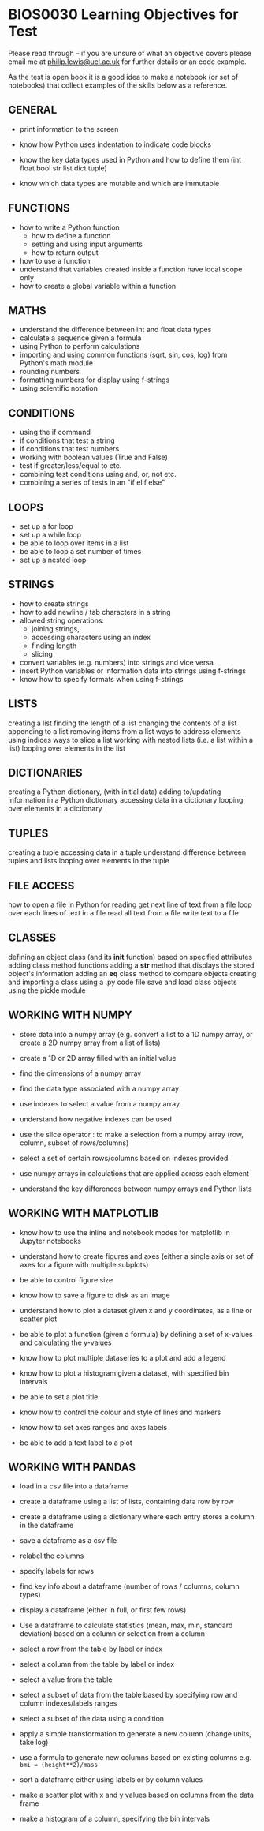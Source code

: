 # BIOS0030 Learning Objectives for Test

Please read through – if you are unsure of what an objective covers please email me at philip.lewis@ucl.ac.uk for further details or an code example. 

As the test is open book it is a good idea to make a notebook (or set of notebooks) that collect examples of the skills below as a reference.

## GENERAL

 - print information to the screen

 - know how Python uses indentation to indicate code blocks

 - know the key data types used in Python and how to define them (int float bool str list dict tuple)

 - know which data types are mutable and which are immutable

## FUNCTIONS

 - how to write a Python function
     - how to define a function
     - setting and using input arguments
     - how to return output
 - how to use a function
 - understand that variables created inside a function have local scope only
 - how to create a global variable within a function

## MATHS

 - understand the difference between int and float data types
 - calculate a sequence given a formula
 - using Python to perform calculations
 - importing and using common functions (sqrt, sin, cos, log) from Python's math module
 - rounding numbers
 - formatting numbers for display using f-strings
 - using scientific notation

## CONDITIONS

 - using the if command
 - if conditions that test a string
 - if conditions that test numbers
 - working with boolean values (True and False)
 - test if greater/less/equal to etc.
 - combining test conditions using and, or, not etc.
 - combining a series of tests in an "if elif else"

## LOOPS

 - set up a for loop
 - set up a while loop
 - be able to loop over items in a list
 - be able to loop a set number of times
 - set up a nested loop

## STRINGS
 - how to create strings
 - how to add newline / tab characters in a string
 - allowed string operations:
    - joining strings,
    - accessing characters using an index
    - finding length
    - slicing
 - convert variables (e.g. numbers) into strings and vice versa
 - insert Python variables or information data into strings using f-strings
 - know how to specify formats when using f-strings

## LISTS
creating a list
finding the length of a list
changing the contents of a list
appending to a list
removing items from a list
ways to address elements using indices
ways to slice a list
working with nested lists (i.e. a list within a list)
looping over elements in the list

## DICTIONARIES
creating a Python dictionary, (with initial data)
adding to/updating information in a Python dictionary
accessing data in a dictionary
looping over elements in a dictionary

## TUPLES
creating a tuple
accessing data in a tuple
understand difference between tuples and lists
looping over elements in the tuple

## FILE ACCESS
how to open a file in Python for reading
get next line of text from a file
loop over each lines of text in a file
read all text from a file
write text to a file

## CLASSES 
defining an object class (and its __init__ function) based on specified attributes
adding class method functions
adding a __str__ method that displays the stored object's information
adding an  __eq__  class method to compare objects
creating and importing a class using a .py code file
save and load class objects using the pickle module

## WORKING WITH NUMPY

- store data into a numpy array (e.g. convert a list to a 1D numpy array, or create a 2D numpy array from a list of lists)
- create a 1D or 2D array filled with an initial value

- find the dimensions of a numpy array
- find the data type associated with a numpy array

- use indexes to select a value from a numpy array
- understand how negative indexes can be used
- use the slice operator : to make a selection from a numpy array (row, column, subset of rows/columns)
- select a set of certain rows/columns based on indexes provided

- use numpy arrays in calculations that are applied across each element

- understand the key differences between numpy arrays and Python lists



## WORKING WITH MATPLOTLIB

- know how to use the inline and notebook modes for matplotlib in Jupyter notebooks

- understand how to create figures and axes (either a single axis or set of axes for a figure with multiple subplots)
- be able to control figure size
- know how to save a figure to disk as an image

- understand how to plot a dataset given x and y coordinates, as a line or scatter plot
- be able to plot a function (given a formula) by defining a set of x-values and calculating the y-values
- know how to plot multiple dataseries to a plot and add a legend
- know how to plot a histogram given a dataset, with specified bin intervals

- be able to set a plot title
- know how to control the colour and style of lines and markers
- know how to set axes ranges and axes labels
- be able to add a text label to a plot


## WORKING WITH PANDAS

- load in a csv file into a dataframe
- create a dataframe using a list of lists, containing data row by row
- create a dataframe using a dictionary where each entry stores a column in the dataframe
- save a dataframe as a csv file

- relabel the columns
- specify labels for rows

- find key info about a dataframe (number of rows / columns, column types)
- display a dataframe (either in full, or first few rows)

- Use a dataframe to calculate statistics (mean, max, min, standard deviation) based on a column or selection from a column

- select a row from the table by label or index
- select a column from the table by label or index
- select a value from the table
- select a subset of data from the table based by specifying row and column indexes/labels ranges

- select a subset of the data using a condition

- apply a simple transformation to generate a new column (change units, take log)
- use a formula to generate new columns based on existing columns e.g. `bmi = (height**2)/mass`
- sort a dataframe either using labels or by column values

- make a scatter plot with x and y values based on columns from the data frame
- make a histogram of a column, specifying the bin intervals



